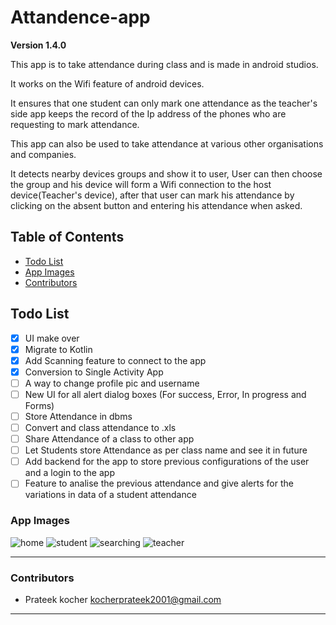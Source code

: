 # Attandence-app

**Version 1.4.0**

This app is to take attendance during class and is made in android studios.

It works on the Wifi feature of android devices.

It ensures that one student can only mark one attendance as the teacher's side app keeps the record
of the Ip address of the phones who are requesting to mark attendance.

This app can also be used to take attendance at various other organisations and companies.

It detects nearby devices groups and show it to user, User can then choose the group and his device
will form a Wifi connection to the host device(Teacher's device), after that user can mark his
attendance by clicking on the absent button and entering his attendance when asked.

## Table of Contents

* [Todo List](#todo-list)
* [App Images](#app-images)
* [Contributors](#contributors)

Todo List
--
- [x] UI make over
- [x] Migrate to Kotlin
- [x] Add Scanning feature to connect to the app
- [x] Conversion to Single Activity App
- [ ] A way to change profile pic and username
- [ ] New UI for all alert dialog boxes (For success, Error, In progress and Forms)
- [ ] Store Attendance in dbms
- [ ] Convert and class attendance to .xls
- [ ] Share Attendance of a class to other app
- [ ] Let Students store Attendance as per class name and see it in future
- [ ] Add backend for the app to store previous configurations of the user and a login to the app
- [ ] Feature to analise the previous attendance and give alerts for the variations in data of a
student attendance

### App Images

![home](project_images/home.jpg)
![student](project_images/student.jpg)
![searching](project_images/searching.jpg)
![teacher](project_images/teacher.jpg)

 ---

### Contributors

- Prateek kocher
  <kocherprateek2001@gmail.com>

 ---
